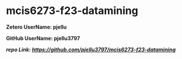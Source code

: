 # mcis6273-f23-datamining
**Zetero UserName: pjellu**

**GitHub UserName: pjellu3797**

***repo Link: https://github.com/pjellu3797/mcis6273-f23-datamining***

